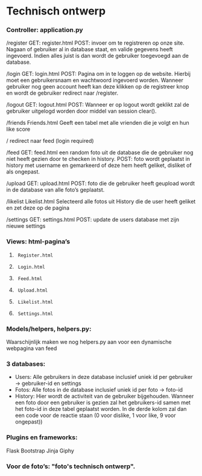 # Technisch ontwerp

### Controller: application.py

/register
GET:     register.html
POST:    invoer om te registreren op onze site. Nagaan of gebruiker al in database staat, en valide gegevens heeft ingevoerd. Indien alles juist is dan wordt de gebruiker toegevoegd aan de database.

/login
GET:    login.html
POST: Pagina om in te loggen op de website. Hierbij moet een gebruikersnaam en wachtwoord ingevoerd worden.  Wanneer gebruiker nog geen account heeft kan deze klikken op de registreer knop en wordt de gebruiker redirect naar /register.

/logout
GET:    logout.html
POST:    Wanneer er op logout wordt geklikt zal de gebruiker uitgelogd worden door middel van session clear().

/friends
Friends.html
Geeft een tabel met alle vrienden die je volgt en hun like score

/
redirect naar feed (login required)

/feed
GET: feed.html een random foto uit de database die de gebruiker nog niet heeft gezien door te checken in history.
POST: foto wordt geplaatst in history met username en gemarkeerd of deze hem heeft geliket, disliket of als ongepast.

/upload
GET: upload.html
POST: foto die de gebruiker heeft geupload wordt in de database van alle foto’s geplaatst.

/likelist
Likelist.html
Selecteerd alle fotos uit History die de user heeft geliket en zet deze op de pagina

/settings
GET: settings.html
POST: update de users database met zijn nieuwe settings
### Views: html-pagina’s
1.      Register.html
2.      Login.html
3.      Feed.html
4.      Upload.html
5.      Likelist.html
6.      Settings.html

### Models/helpers, helpers.py:
Waarschijnlijk maken we nog helpers.py aan voor een dynamische webpagina van feed


### 3 databases:
- Users: Alle gebruikers in deze database inclusief uniek id per gebruiker -> gebruiker-id en settings
- Fotos: Alle fotos in de database inclusief uniek id per foto -> foto-id
- History: Hier wordt de activiteit van de gebruiker bijgehouden. Wanneer een foto door een gebruiker is gezien zal het gebruikers-id samen met het foto-id in deze tabel geplaatst worden. In de derde kolom zal dan een code voor de reactie staan (0 voor dislike, 1 voor like, 9 voor ongepast))


### Plugins en frameworks:
Flask
Bootstrap
Jinja
Giphy


### Voor de foto’s: "foto's technisch ontwerp".



